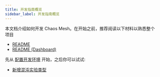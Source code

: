 ```yaml
---
title: 开发指南概览
sidebar_label: 开发指南概览
---
```


本文档介绍如何开发 Chaos Mesh。在开始之前，推荐阅读以下材料以熟悉整个项目

- [README](https://github.com/chaos-mesh/chaos-mesh/blob/master/README.md)
- [README (Dashboard)](https://github.com/chaos-mesh/chaos-mesh/blob/master/ui/README.md)

先从 [配置开发环境](configure-development-environment.md) 开始，之后你可以试试:

- [新增混沌实验类型](add-new-chaos-experiment-type.md)
